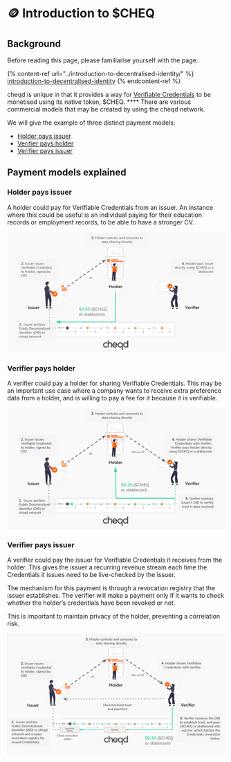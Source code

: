 # 🪙 Introduction to $CHEQ

## Background

Before reading this page, please familiarise yourself with the page:

{% content-ref url="../introduction-to-decentralised-identity/" %}
[introduction-to-decentralised-identity](../introduction-to-decentralised-identity/)
{% endcontent-ref %}

cheqd is unique in that it provides a way for [Verifiable Credentials](../introduction-to-decentralised-identity/what-is-a-verifiable-credential-vc/) to be monetised using its native token, $CHEQ. **** There are various commercial models that may be created by using the cheqd network.

We will give the example of three distinct payment models:

* [Holder pays issuer](./#holder-pays-issuer)
* [Verifier pays holder](./#verifier-pays-holder)
* [Verifier pays issuer](./#verifier-pays-issuer)

## Payment models explained

### Holder pays issuer

A holder could pay for Verifiable Credentials from an issuer. An instance where this could be useful is an individual paying for their education records or employment records, to be able to have a stronger CV.

![Holder pays Issuer](../../.gitbook/assets/Holder%20pays%20Issuer.png)

### Verifier pays holder

A verifier could pay a holder for sharing Verifiable Credentials. This may be an important use case where a company wants to receive extra preference data from a holder, and is willing to pay a fee for it because it is verifiable.

![Verifier pays Holder](../../.gitbook/assets/Verifier%20pays%20Holder.png)

### Verifier pays issuer

A verifier could pay the issuer for Verifiable Credentials it receives from the holder. This gives the issuer a recurring revenue stream each time the Credentials it issues need to be live-checked by the issuer.

The mechanism for this payment is through a revocation registry that the issuer establishes. The verifier will make a payment only if it wants to check whether the holder’s credentials have been revoked or not.

This is important to maintain privacy of the holder, preventing a correlation risk.

![Verifier pays Issuer](../../.gitbook/assets/Verifier%20pays%20Issuer.png)
